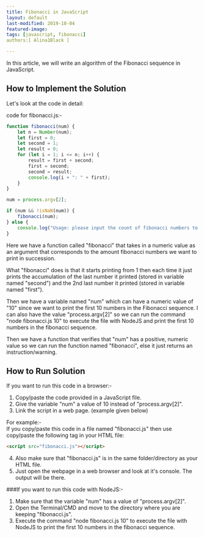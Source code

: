 ```yaml
---
title: Fibonacci in JavaScript  
layout: default  
last-modified: 2019-10-04
featured-image:  
tags: [javascript, fibonacci]  
authors:[ Alina1Black ]

---
```


In this article, we will write an algorithm of the Fibonacci sequence in JavaScript.

## How to Implement the Solution

Let's look at the code in detail:  

code for fibonacci.js:-  

```javascript
function fibonacci(num) {
    let n = Number(num);
    let first = 0;
    let second = 1;
    let result = 0;
    for (let i = 1; i <= n; i++) {
    	result = first + second;
    	first = second;
    	second = result;
        console.log(i + ": " + first);
    }
}

num = process.argv[2];

if (num && !isNaN(num)) {
    fibonacci(num);
} else {
    console.log("Usage: please input the count of fibonacci numbers to output")
}

```

Here we have a function called "fibonacci" that takes in a numeric value as an argument that corresponds to the amount fibonacci numbers we want to print in succession.

What "fibonacci" does is that it starts printing from 1 then each time it just prints the accumulation of the last number it printed (stored in variable named "second") and the 2nd last number it printed (stored in variable named "first").

Then we have a variable named "num" which can have a numeric value of "10" since we want to print the first 10 numbers in the Fibonacci sequence. I can also have the value "process.argv[2]" so we can run the command "node fibonacci.js 10" to execute the file with NodeJS and print the first 10 numbers in the fibonacci sequence.

Then we have a function that verifies that "num" has a positive, numeric value so we can run the function named "fibonacci", else it just returns an instruction/warning.

## How to Run Solution

If you want to run this code in a browser:-  
1. Copy/paste the code provided in a JavaScript file.  
2. Give the variable "num" a value of 10 instead of "process.argv[2]".  
3. Link the script in a web page. (example given below)  
  
For example:-  
If you copy/paste this code in a file named "fibonacci.js" then use copy/paste the following tag in your HTML file:  
```html
<script src="fibonacci.js"></script>
```
  
4. Also make sure that "fibonacci.js" is in the same folder/directory as your HTML file.  
5. Just open the webpage in a web browser and look at it's console. The output will be there.  
  
###If you want to run this code with NodeJS:-    
1. Make sure that the variable "num" has a value of "process.argv[2]".  
2. Open the Terminal/CMD and move to the directory where you are keeping "fibonacci.js".  
3. Execute the command "node fibonacci.js 10" to execute the file with NodeJS to print the first 10 numbers in the fibonacci sequence.  
